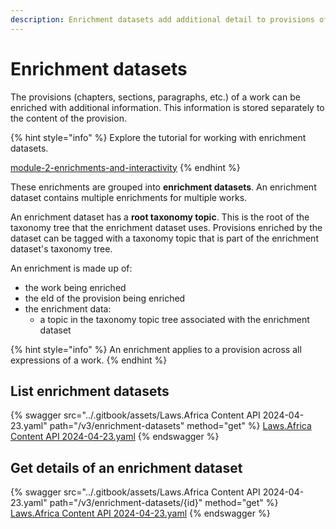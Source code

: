 ```yaml
---
description: Enrichment datasets add additional detail to provisions of a work.
---
```


# Enrichment datasets

The provisions (chapters, sections, paragraphs, etc.) of a work can be enriched with additional information. This information is stored separately to the content of the provision.

{% hint style="info" %}
Explore the tutorial for working with enrichment datasets.

[module-2-enrichments-and-interactivity](../tutorial/module-2-enrichments-and-interactivity/ "mention")
{% endhint %}

These enrichments are grouped into **enrichment datasets**. An enrichment dataset contains multiple enrichments for multiple works.

An enrichment dataset has a **root taxonomy topic**. This is the root of the taxonomy tree that the enrichment dataset uses. Provisions enriched by the dataset can be tagged with a taxonomy topic that is part of the enrichment dataset's taxonomy tree.

An enrichment is made up of:

* the work being enriched
* the eId of the provision being enriched
* the enrichment data:
  * a topic in the taxonomy topic tree associated with the enrichment dataset

{% hint style="info" %}
An enrichment applies to a provision across all expressions of a work.
{% endhint %}

## List enrichment datasets

{% swagger src="../.gitbook/assets/Laws.Africa Content API 2024-04-23.yaml" path="/v3/enrichment-datasets" method="get" %}
[Laws.Africa Content API 2024-04-23.yaml](<../.gitbook/assets/Laws.Africa Content API 2024-04-23.yaml>)
{% endswagger %}

## Get details of an enrichment dataset

{% swagger src="../.gitbook/assets/Laws.Africa Content API 2024-04-23.yaml" path="/v3/enrichment-datasets/{id}" method="get" %}
[Laws.Africa Content API 2024-04-23.yaml](<../.gitbook/assets/Laws.Africa Content API 2024-04-23.yaml>)
{% endswagger %}
